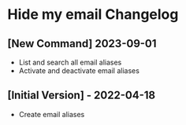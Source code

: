 # Hide my email Changelog

##  [New Command] 2023-09-01

- List and search all email aliases
- Activate and deactivate email aliases

## [Initial Version] - 2022-04-18

- Create email aliases
